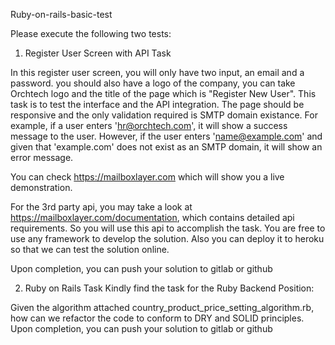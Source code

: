 Ruby-on-rails-basic-test

Please execute the following two tests: 

1. Register User Screen with API Task

In this register user screen, you will only have two input, an email and a password.  you should also have a logo of the company, you can take Orchtech logo and the title of the page which is "Register New User".  This task is to test the interface and the API integration.  The page should be responsive and the only validation required is SMTP domain existance.  For example, if a user enters 'hr@orchtech.com', it will show a success message to the user.  However, if the user enters 'name@example.com' and given that 'example.com' does not exist as an SMTP domain, it will show an error message.

You can check https://mailboxlayer.com which will show you a live demonstration.

For the 3rd party api, you may take a look at https://mailboxlayer.com/documentation, which contains detailed api requirements. So you will use this api to accomplish the task. You are free to use any framework to develop the solution. Also you can deploy it to heroku so that we can test the solution online. 

Upon completion, you can push your solution to gitlab or github

2. Ruby on Rails Task
Kindly find the task for the Ruby Backend Position:

Given the algorithm attached country_product_price_setting_algorithm.rb, how can we refactor the code to conform to DRY and SOLID principles.
Upon completion, you can push your solution to gitlab or github
